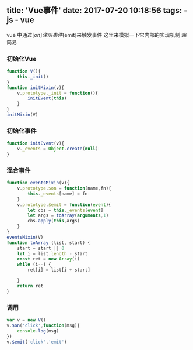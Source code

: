 title: 'Vue事件'
date: 2017-07-20 10:18:56
tags:
    - js
    - vue
---
vue 中通过[$on]注册事件[$emit]来触发事件
这里来模拟一下它内部的实现机制
超简易
<!--more-->
### 初始化Vue
```javascript
function V(){
    this._init()
}
function initMixin(v){
    v.prototype._init = function(){
        initEvent(this)
    }
}
initMixin(V)
```

### 初始化事件
```javascript
function initEvent(v){
    v._events = Object.create(null)
}
```

### 混合事件

```javascript
function eventsMixin(v){
    v.prototype.$on = function(name,fn){
        this._events[name] = fn
    }
    v.prototype.$emit = function(event){
        let cbs = this._events[event]
        let args = toArray(arguments,1)
        cbs.apply(this,args)
    }
}
eventsMixin(V)
function toArray (list, start) {
    start = start || 0
    let i = list.length - start
    const ret = new Array(i)
    while (i--) {
        ret[i] = list[i + start]

    }
    return ret
}
```
### 调用
```javascript
var v = new V()
v.$on('click',function(msg){
    console.log(msg)
})
v.$emit('click','emit')
```




